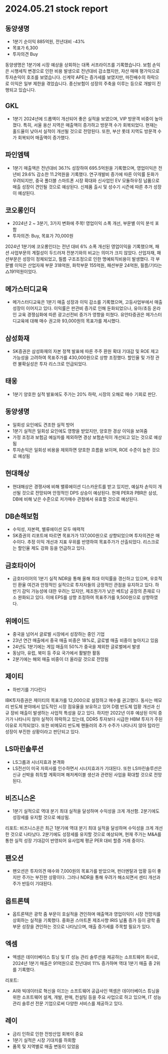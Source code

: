 # 2024.05.21 stock report
## 동양생명
- 1분기 순이익 885억원, 전년대비 -43%
- 목표가 6,300
- 투자의견 Buy

동양생명은 1분기에 시장 예상을 상회하는 대폭 서프라이즈를 기록했습니다. 보험 손익은 시행세칙 변경으로 인한 비용 발생으로 전년대비 감소했지만, 자산 매매 평가익으로 투자손익이 호조를 보였습니다. 신계약 APE는 증가세를 보였지만, 마진배수의 하락으로 이익은 일부 제한을 겪었습니다. 종신보험이 성장의 주축을 이루는 등으로 개발이 진행되고 있습니다.
## GKL
- 1분기 2024년에 드롭액이 개선되어 좋은 실적을 보였으며, VIP 방문객 비중이 높아졌다. 특히, 서울 용산 지역은 매출액이 증가하고 방문객 수가 회복되었다. 현재는 홀드율이 낮아서 실적이 개선될 것으로 전망된다. 또한, 부산 롯데 지역도 방문객 수가 회복되어 매출액이 증가했다.
## 파인엠텍
- 1분기 매출액은 전년대비 36.1% 성장하여 695.5억원을 기록했으며, 영업이익은 전년비 29.6% 감소한 11.2억원을 기록했다. 연구개발비 증가에 따른 이익률 둔화가 우려되지만, 중국 폴더블 스마트폰 시장 확대와 신사업인 EV 모듈하우징 납품으로 매출 성장이 견인될 것으로 예상된다. 신제품 출시 및 성수기 시즌에 따른 추가 성장이 예상된다.
## 코오롱인더
- 2024년 2 ~ 3분기, 3가지 변화에 주목! 영업이익 소폭 개선, 부문별 이익 분석 포함
- 투자의견: Buy, 목표가 70,000원

2024년 1분기에 코오롱인더는 전년 대비 6% 소폭 개선된 영업이익을 기록했으며, 패션 사업부문의 계절성이 두드러져 전분기와의 비교는 의미가 크지 않았다. 산업자재, 패션부문은 성장이 정체되었고, 필름 구조조정으로 인한 명예퇴직비용이 발생했다. 각 부문별 이익은 산업자재 부문 318억원, 화학부문 155억원, 패션부문 24억원, 필름/기타는 △191억원이었다.
## 메가스터디교육
- 메가스터디교육은 1분기 매출 성장과 이익 감소를 기록했으며, 고등사업부에서 매출 성장이 이어지고 있다. 이익률은 판관비 증가로 인해 둔화되었으나, 유아/초등 온라인 교육 경쟁심화에 따른 광고선전비 증가가 영향을 미쳤다. 유안타증권은 메가스터디교육에 대해 매수 권고와 93,000원의 목표가를 제시했다.
## 삼성화재
- SK증권은 삼성화재의 자본 정책 발표에 따른 주주 환원 확대 기대감 및 ROE 제고 가능성을 고려하여 목표주가를 430,000원으로 상향 조정했다. 할인율 및 가정 관련 불확실성은 투자 리스크로 언급되었다.
## 태웅
- 1분기 양호한 실적 발표에도 주가는 20% 하락, 시장의 오해로 매수 기회로 판단.
## 동양생명
- 일회성 요인에도 견조한 실적 방어
- 1분기 실적은 일회성 요인에도 영향을 받았지만, 양호한 경상 이익을 보여줌
- 가정 조정과 보험금 예실차를 제외하면 경상 보험손익이 개선되고 있는 것으로 예상됨
- 투자손익은 일회성 비용을 제외하면 양호한 흐름을 보이며, ROE 수준이 높은 것으로 예상됨
## 현대해상
- 현대해상은 경쟁사에 비해 밸류에이션 디스카운트를 받고 있지만, 예실차 손익이 개선될 것으로 전망되며 안정적인 DPS 상승이 예상된다. 현재 PER과 PBR은 삼성, DB에 비해 낮은 수준으로 저가매수 관점에서 유효할 것으로 예상된다.
## DB손해보험
- 수익성, 자본력, 밸류에이션 모두 매력적
- SK증권의 리포트에 따르면 목표가가 137,000원으로 상향되었으며 투자의견은 매수이다. 추정 이익 개선과 지표 우위를 반영하여 목표주가가 산출되었다. 리스크로는 할인율 제도 강화 등을 언급하고 있다.
## 금호타이어
- 금호타이어의 1분기 실적 NDR을 통해 올해 최대 이익률을 갱신하고 있으며, 우호적인 환율 여건과 안정적인 실적으로 투자자들의 긍정적인 관점을 유지하고 있다. 하반기 감익 가능성에 대한 우려는 있지만, 제조원가가 낮은 베트남 공장의 존재로 다소 완화되고 있다. 이에 EPS를 상향 조정하여 목표주가를 9,500원으로 상향하였다.
## 위메이드
- 중국을 넘어서 글로벌 시장에서 성장하는 중인 기업
- 23년 연간 매출에서 중국 매출 비중은 18%로, 글로벌 매출 비중이 높아지고 있음
- 24년도 1분기에는 게임 매출의 50%가 중국을 제외한 글로벌에서 발생
- 동남아, 유럽, 북미 등 주요 국가에서 활발한 활동
- 2분기에는 해외 매출 비중이 더 올라갈 것으로 전망됨
## 제이티
- 하반기를 기다린다

IBK투자증권은 제이티의 목표가를 12,000으로 설정하고 매수를 권고했다. 동사는 메모리 반도체 분야에서 압도적인 시장 점유율을 보유하고 있어 D램 반도체 업황 개선과 신규 장비 매출이 발생하는 사업적 특성을 갖고 있다. 하지만 2022년 이후 예상된 이익 증가가 나타나지 않아 실적이 하락하고 있는데, DDR5 투자보다 시급한 HBM 투자가 주된 이유로 지적되었다. 또한 비메모리 반도체 핸들러의 추가 수주가 나타나지 않아 탑라인 성장이 부진한 상황이라고 판단되고 있다.
## LS마린솔루션
- LS그룹과 시너지효과 본격화
- LS전선이 미국 자회사를 인수하면서 시너지효과가 기대된다. 또한 LS마린솔루션은 신규 선박을 취득할 계획이며 해저케이블 생산과 관련된 사업을 확대할 것으로 전망된다.
## 비즈니스온
- 1분기 실적으로 역대 분기 최대 실적을 달성하며 수익성을 크게 개선함. 2분기에도 성장세를 유지할 것으로 예상됨.

리포트:
비즈니스온은 최근 1분기에 역대 분기 최대 실적을 달성하며 수익성을 크게 개선한 것으로 나타났다. 2분기에도 성장세를 유지할 것으로 예상되며, 현재 주가는 M&A를 통한 실적 성장 기대감이 반영되어 유사업체 평균 PER 대비 할증 거래 중이다.
## 팬오션
- 팬오션은 투자의견 매수와 7,000원의 목표가를 받았으며, 펀더멘탈과 업황 등이 좋지만 주가는 부진한 상황이다. 그러나 NDR을 통해 우려가 해소되면서 센티 개선과 주가 반등이 기대된다.
## 옵트론텍
- 옵트론텍은 광학 줌 부문이 호실적을 견인하며 매출액과 영업이익이 시장 전망치를 상회하는 실적을 기록했다. 중화권 스마트폰 제조사향 IRIS 납품 증가 등이 광학 줌 부문 성장을 견인하는 것으로 나타났으며, 매출 증가세를 주목할 필요가 있다.
## 엑셈
- 엑셈은 데이터베이스 튜닝 및 IT 성능 관리 솔루션을 제공하는 소프트웨어 회사로, 2024년 1분기 매출은 91억원으로 전년대비 11% 증가하며 역대 1분기 매출 중 2위를 기록했다. 

리포트: 
- AI와 빅데이터로 혁신을 이끄는 소프트웨어 공급사인 엑셈은 데이터베이스 튜닝을 위한 소프트웨어 설계, 개발, 판매, 컨설팅 등을 주요 사업으로 하고 있으며, IT 성능 관리 솔루션 전문 기업으로써 다양한 서비스를 제공하고 있다.
## 레이
- 금리 인하로 인한 전방산업 회복이 중요
- 1분기 실적은 시장 기대치를 하회함
- 품목 및 지역별로 매출 변동이 있었음